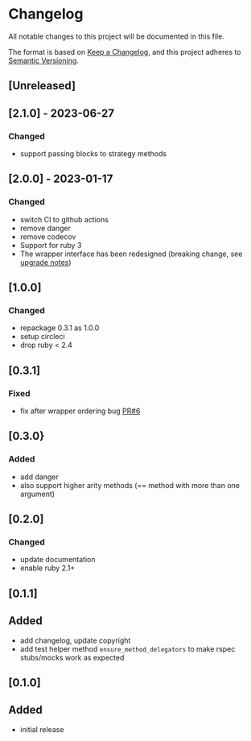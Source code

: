 # Changelog

All notable changes to this project will be documented in this file.

The format is based on [Keep a Changelog](https://keepachangelog.com/en/1.0.0/),
and this project adheres to [Semantic Versioning](https://semver.org/spec/v2.0.0.html).

## [Unreleased]

## [2.1.0] - 2023-06-27
### Changed
* support passing blocks to strategy methods


## [2.0.0] - 2023-01-17
### Changed
* switch CI to github actions
* remove danger
* remove codecov
* Support for ruby 3
* The wrapper interface has been redesigned (breaking change, see [upgrade notes](./upgrade_notes.md))


## [1.0.0]
### Changed
* repackage 0.3.1 as 1.0.0
* setup circleci
* drop ruby < 2.4


## [0.3.1]
### Fixed
* fix after wrapper ordering bug [PR#6](https://github.com/andreaseger/receptacle/pull/6)

## [0.3.0}
### Added
* add danger
* also support higher arity methods (== method with more than one argument)

## [0.2.0]
### Changed
* update documentation
* enable ruby 2.1+

## [0.1.1]
## Added
* add changelog, update copyright
* add test helper method `ensure_method_delegators` to make rspec stubs/mocks work as expected

## [0.1.0]
## Added
* initial release
